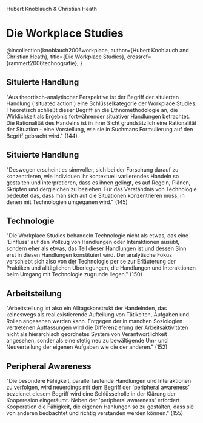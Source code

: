 Hubert Knoblauch & Christian Heath

# Die Workplace Studies

@incollection{knoblauch2006workplace,
 author={Hubert Knoblauch and Christian Heath}, 
 title={Die Workplace Studies}, 
 crossref={rammert2006technografie},
}

## Situierte Handlung
"Aus theortisch-analytischer Perspektive ist der Begriff der situierten Handlung ('situated action') eine Schlüsselkategorie der Workplace Studies. Theoretisch schließt dieser Begriff an die Ethnomethodologie an, die Wirklichkeit als Ergebnis fortwährender situativer Handlungen betrachtet. Die Rationalität des Handelns ist in ihrer Sicht grundsätzlich eine Rationalität der Situation - eine Vorstellung, wie sie in Suchmans Formulierung auf den Begriff gebracht wird." (144) 

## Situierte Handlung
"Deswegen erscheint es sinnvoller, sich bei der Forschung darauf zu konzentrieren, wie Individuen ihr kontextuell variierendes Handeln so gestalten und interpretieren, dass es ihnen gelingt, es auf Regeln, Plänen, Skripten und dergleichen zu beziehen. Für das Verständnis von Technologie bedeutet das, dass man sich auf die Situationen konzentrieren muss, in denen mit Technologien umgeganen wird." (145)

## Technologie
"Die Workplace Studies behandeln Technologie nicht als etwas, das eine 'Einfluss' auf den Vollzug von Handlungen oder Interaktionen ausübt, sondern eher als etwas, das Teil dieser Handlungen ist und dessen Sinn erst in diesen Handlungen konstituiert wird. Der analytische Fokus verschiebt sich also von der Technologie per se zur Erläuterung der Praktiken und alltäglichen Überlegungen, die Handlungen und Interaktionen beim Umgang mit Technologie zugrunde liegen." (150)

## Arbeitsteilung
"Arbeitsteilung ist also ein Alltagskonstrukt der Handelnden, das keineswegs als real existierende Aufteilung von Tätikeiten, Aufgaben und Rollen angesehen werden kann. Entgegen der in manchen Soziologien vertretenen Auffassungen wird die Differenzierung der Arbeitsaktivitäten nicht als hierarchisch geordnetes System von Verantwortlichkeit angesehen, sonder als eine stetig neu zu bewältigende Um- und Neuverteilung der eigenen Aufgaben wie die der anderen." (152)

## Peripheral Awareness
"Die besondere Fähigkeit, parallel laufende Handlungen und Interaktionen zu verfolgen, wird neuerdings mit dem Begriff der 'peripheral awareness' bezeicnet diesem Begriff wird eine Schlüsselrolle in der Klärung der Koopereaion eingeräumt. Neben der 'peripheral awareness' erfordert Kooperation die Fähigkeit, die eigenen Hanlungen so zu gestalten, dass sie von anderen beobachtet und richtig verstanden werden können." (155)

